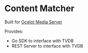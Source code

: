 # Content Matcher

Built for [Ocelot Media Server](https://github.com/siddhantmadhur/ocelot-media-server)

Provides: 
- Go SDK to interface with TVDB
- REST Server to interface with TVDB 
